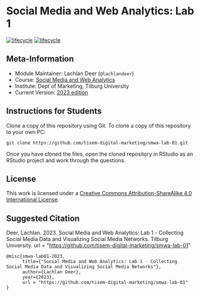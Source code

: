# Social Media and Web Analytics: Lab 1

[![lifecycle](https://img.shields.io/badge/lifecycle-maturing-blue.svg)](https://www.tidyverse.org/lifecycle/#maturing)
[![lifecycle](https://img.shields.io/badge/version-2023-red.svg)]()

## Meta-Information

* Module Maintainer: Lachlan Deer (`@lachlandeer`)
* Course: [Social Media and Web Analytics](https://tisem-digital-marketing.github.io/2023-smwa)
* Institute: Dept of Marketing, Tilburg University
* Current Version: [2023 edition](https://tisem-digital-marketing.github.io/2023-smwa)

## Instructions for Students

Clone a copy of this repository using Git.
To clone a copy of this repository to your own PC:

```{bash, eval = FALSE}
git clone https://github.com/tisem-digital-marketing/smwa-lab-01.git
```

Once you have cloned the files, open the cloned repository in RStudio as an RStudio project and work through the questions.

## License

This work is licensed under a [Creative Commons Attribution-ShareAlike 4.0 International License](http://creativecommons.org/licenses/by-sa/4.0/).

## Suggested Citation

Deer, Lachlan. 2023. Social Media and Web Analytics: Lab 1 - Collecting Social Media Data and Visualizing Social Media Networks. Tilburg University. url = "https://github.com/tisem-digital-marketing/smwa-lab-01"

```{r, engine='out', eval = FALSE}
@misc{smwa-lab01-2023,
      title={"Social Media and Web Analytics: Lab 1 - Collecting Social Media Data and Visualizing Social Media Networks"},
      author={Lachlan Deer},
      year={2023},
      url = "https://github.com/tisem-digital-marketing/smwa-lab-01"
}
```
